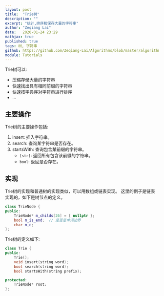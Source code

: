 ```yaml
---
layout: post
title:  "Trie树"
description: ""
excerpt: "统计,排序和保存大量的字符串"
author: "Zeqiang Lai"
date:   2020-01-24 23:29
mathjax: true
published: true
tags: 树, 字符串
github: https://github.com/Zeqiang-Lai/Algorithms/blob/master/algorithm/pattern-search/trie.cpp
module: Tutorials
---
```


Trie树可以:

- 压缩存储大量的字符串
- 快速找出具有相同前缀的字符串
- 快速按字典序对字符串进行排序
- ...

## 主要操作

Trie树的主要操作包括:

1. insert: 插入字符串。
2. search: 查询某字符串是否存在。
3. startsWith: 查询包含某前缀的字符串。
    - `[str]`: 返回所有包含该前缀的字符串。
    - `bool`: 返回是否存在。

## 实现

Trie树的实现和普通树的实现类似，可以用数组或链表实现。
这里的例子是链表实现的，如下是树节点的定义。

```c++
class TrieNode {
public:
    TrieNode* m_childs[26] = { nullptr };
    bool m_is_end;  // 是否是单词边界
    char m_c;
};
```

Trie树的定义如下:

```c++
class Trie {
public:
    Trie();
    void insert(string word);
    bool search(string word);
    bool startsWith(string prefix);

protected:
    TrieNode* root;
};
```